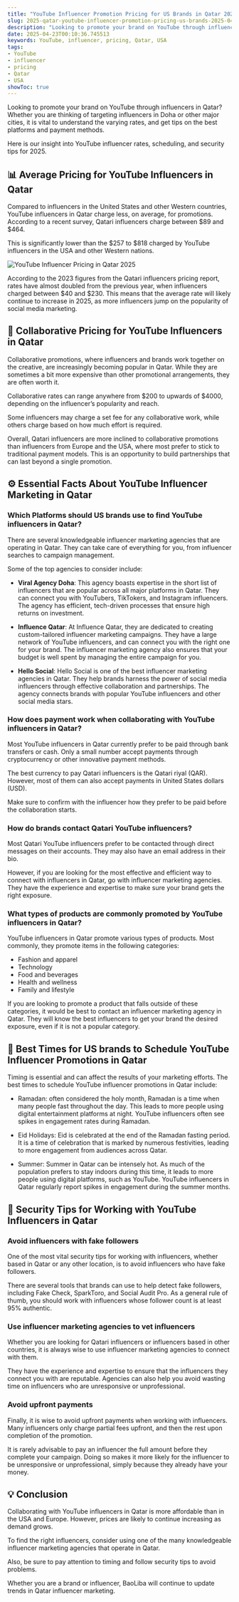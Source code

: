 ```yaml
---
title: "YouTube Influencer Promotion Pricing for US Brands in Qatar 2025"
slug: 2025-qatar-youtube-influencer-promotion-pricing-us-brands-2025-04-23
description: "Looking to promote your brand on YouTube through influencers in Qatar? Check out our insight into influencer rates, scheduling, and security tips for 2025."
date: 2025-04-23T00:10:36.745513
keywords: YouTube, influencer, pricing, Qatar, USA
tags:
- YouTube
- influencer
- pricing
- Qatar
- USA
showToc: true
---
```


Looking to promote your brand on YouTube through influencers in Qatar? Whether you are thinking of targeting influencers in Doha or other major cities, it is vital to understand the varying rates, and get tips on the best platforms and payment methods.

Here is our insight into YouTube influencer rates, scheduling, and security tips for 2025.

## 📊 Average Pricing for YouTube Influencers in Qatar

Compared to influencers in the United States and other Western countries, YouTube influencers in Qatar charge less, on average, for promotions. According to a recent survey, Qatari influencers charge between $89 and $464.

This is significantly lower than the $257 to $818 charged by YouTube influencers in the USA and other Western nations. 

![YouTube Influencer Pricing in Qatar 2025](https://www.qatarliving.com/uploads/q/26916.jpg)

According to the 2023 figures from the Qatari influencers pricing report, rates have almost doubled from the previous year, when influencers charged between $40 and $230. This means that the average rate will likely continue to increase in 2025, as more influencers jump on the popularity of social media marketing.

## 🤝 Collaborative Pricing for YouTube Influencers in Qatar

Collaborative promotions, where influencers and brands work together on the creative, are increasingly becoming popular in Qatar. While they are sometimes a bit more expensive than other promotional arrangements, they are often worth it.

Collaborative rates can range anywhere from $200 to upwards of $4000, depending on the influencer’s popularity and reach.

Some influencers may charge a set fee for any collaborative work, while others charge based on how much effort is required. 

Overall, Qatari influencers are more inclined to collaborative promotions than influencers from Europe and the USA, where most prefer to stick to traditional payment models. This is an opportunity to build partnerships that can last beyond a single promotion.

## ⚙️ Essential Facts About YouTube Influencer Marketing in Qatar

### Which Platforms should US brands use to find YouTube influencers in Qatar?

There are several knowledgeable influencer marketing agencies that are operating in Qatar. They can take care of everything for you, from influencer searches to campaign management.

Some of the top agencies to consider include:

- **Viral Agency Doha**: This agency boasts expertise in the short list of influencers that are popular across all major platforms in Qatar. They can connect you with YouTubers, TikTokers, and Instagram influencers. The agency has efficient, tech-driven processes that ensure high returns on investment.

- **Influence Qatar**: At Influence Qatar, they are dedicated to creating custom-tailored influencer marketing campaigns. They have a large network of YouTube influencers, and can connect you with the right one for your brand. The influencer marketing agency also ensures that your budget is well spent by managing the entire campaign for you.

- **Hello Social**: Hello Social is one of the best influencer marketing agencies in Qatar. They help brands harness the power of social media influencers through effective collaboration and partnerships. The agency connects brands with popular YouTube influencers and other social media stars.

### How does payment work when collaborating with YouTube influencers in Qatar?

Most YouTube influencers in Qatar currently prefer to be paid through bank transfers or cash. Only a small number accept payments through cryptocurrency or other innovative payment methods.

The best currency to pay Qatari influencers is the Qatari riyal (QAR). However, most of them can also accept payments in United States dollars (USD).

Make sure to confirm with the influencer how they prefer to be paid before the collaboration starts. 

### How do brands contact Qatari YouTube influencers?

Most Qatari YouTube influencers prefer to be contacted through direct messages on their accounts. They may also have an email address in their bio.

However, if you are looking for the most effective and efficient way to connect with influencers in Qatar, go with influencer marketing agencies. They have the experience and expertise to make sure your brand gets the right exposure.

### What types of products are commonly promoted by YouTube influencers in Qatar?

YouTube influencers in Qatar promote various types of products. Most commonly, they promote items in the following categories:

- Fashion and apparel
- Technology
- Food and beverages
- Health and wellness
- Family and lifestyle

If you are looking to promote a product that falls outside of these categories, it would be best to contact an influencer marketing agency in Qatar. They will know the best influencers to get your brand the desired exposure, even if it is not a popular category.

## 📅 Best Times for US brands to Schedule YouTube Influencer Promotions in Qatar

Timing is essential and can affect the results of your marketing efforts. The best times to schedule YouTube influencer promotions in Qatar include:

- Ramadan: often considered the holy month, Ramadan is a time when many people fast throughout the day. This leads to more people using digital entertainment platforms at night. YouTube influencers often see spikes in engagement rates during Ramadan.

- Eid Holidays: Eid is celebrated at the end of the Ramadan fasting period. It is a time of celebration that is marked by numerous festivities, leading to more engagement from audiences across Qatar.

- Summer: Summer in Qatar can be intensely hot. As much of the population prefers to stay indoors during this time, it leads to more people using digital platforms, such as YouTube. YouTube influencers in Qatar regularly report spikes in engagement during the summer months.

## 👮 Security Tips for Working with YouTube Influencers in Qatar

### Avoid influencers with fake followers

One of the most vital security tips for working with influencers, whether based in Qatar or any other location, is to avoid influencers who have fake followers. 

There are several tools that brands can use to help detect fake followers, including Fake Check, SparkToro, and Social Audit Pro. As a general rule of thumb, you should work with influencers whose follower count is at least 95% authentic.

### Use influencer marketing agencies to vet influencers

Whether you are looking for Qatari influencers or influencers based in other countries, it is always wise to use influencer marketing agencies to connect with them. 

They have the experience and expertise to ensure that the influencers they connect you with are reputable. Agencies can also help you avoid wasting time on influencers who are unresponsive or unprofessional.

### Avoid upfront payments

Finally, it is wise to avoid upfront payments when working with influencers. Many influencers only charge partial fees upfront, and then the rest upon completion of the promotion.

It is rarely advisable to pay an influencer the full amount before they complete your campaign. Doing so makes it more likely for the influencer to be unresponsive or unprofessional, simply because they already have your money.

## 💡 Conclusion

Collaborating with YouTube influencers in Qatar is more affordable than in the USA and Europe. However, prices are likely to continue increasing as demand grows.

To find the right influencers, consider using one of the many knowledgeable influencer marketing agencies that operate in Qatar.

Also, be sure to pay attention to timing and follow security tips to avoid problems.

Whether you are a brand or influencer, BaoLiba will continue to update trends in Qatar influencer marketing.